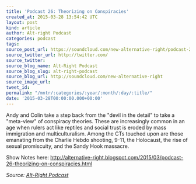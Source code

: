 ```yaml
---
title: 'Podcast 26: Theorizing on Conspiracies'
created_at: 2015-03-28 13:54:42 UTC
layout: post
kind: article
author: Alt-right Podcast
categories: podcast
tags: 
source_post_url: https://soundcloud.com/new-alternative-right/podcast-26-theorizing-on-conspiracies
source_twitter_url: http://twitter.com/
source_twitter: 
source_blog_name: Alt-Right Podcast
source_blog_slug: alt-right-podcast
source_blog_url: http://soundcloud.com/new-alternative-right
source_image_url: 
tweet_id: 
permalink: "/mntr/:categories/:year/:month/:day/:title/"
date: '2015-03-28T00:00:00.000+00:00'
---
```

Andy and Colin take a step back from the "devil in the detail" to take a "meta-view" of conspiracy theories. These are increasingly common in an age when rulers act like reptiles and social trust is eroded by mass immigration and multiculturalism. Among the CTs touched upon are those emanating from the Charlie Hebdo shooting, 9-11, the Holocaust, the rise of sexual promiscuity, and the Sandy Hook massacre.

Show Notes here: http://alternative-right.blogspot.com/2015/03/podcast-26-theorizing-on-conspiracies.html<div class="">
    <i>Source: <a href="http://soundcloud.com/new-alternative-right">Alt-Right Podcast</a></i>
</div>

